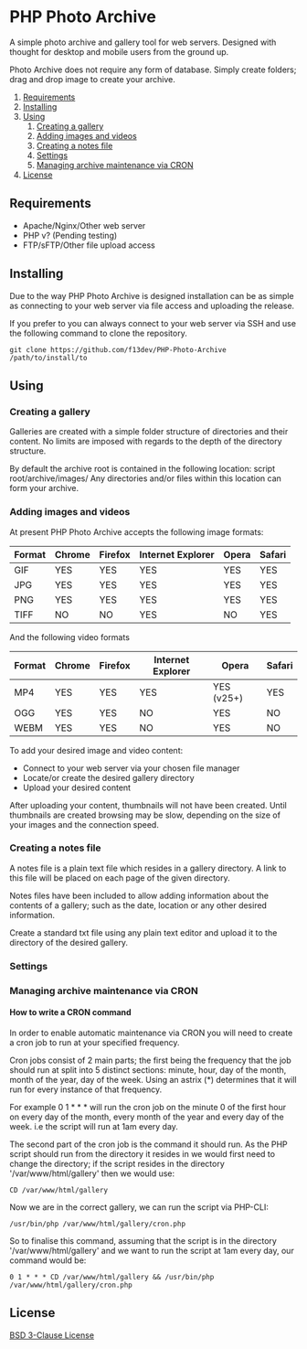 # PHP Photo Archive
A simple photo archive and gallery tool for web servers. Designed with thought for desktop and mobile users from the ground up.

Photo Archive does not require any form of database. Simply create folders; drag and drop image to create your archive.

1. [Requirements](#requirements)
1. [Installing](#installing)
1. [Using](#using)
    1. [Creating a gallery](#creating-a-gallery)
    1. [Adding images and videos](#adding-images-and-videos)
    1. [Creating a notes file](#creating-a-notes-file)
    1. [Settings](#settings)
    1. [Managing archive maintenance via CRON](#managing-archive-maintenance-via-cron)
1. [License](#license)

## Requirements
* Apache/Nginx/Other web server
* PHP v? (Pending testing)
* FTP/sFTP/Other file upload access

## Installing
Due to the way PHP Photo Archive is designed installation can be as simple as connecting to your web server via file access and uploading the release.

If you prefer to you can always connect to your web server via SSH and use the following command to clone the repository.

```git clone https://github.com/f13dev/PHP-Photo-Archive /path/to/install/to```

## Using

### Creating a gallery
Galleries are created with a simple folder structure of directories and their content. No limits are imposed with regards to the depth of the directory structure.

By default the archive root is contained in the following location:
    script root/archive/images/
Any directories and/or files within this location can form your archive.

### Adding images and videos
At present PHP Photo Archive accepts the following image formats:

Format | Chrome | Firefox | Internet Explorer | Opera | Safari
-------|--------|---------|-------------------|-------|-------
GIF  | YES | YES | YES | YES | YES
JPG | YES | YES | YES | YES | YES
PNG | YES | YES | YES | YES | YES
TIFF | NO | NO | YES | NO | YES

And the following video formats

Format | Chrome | Firefox | Internet Explorer | Opera | Safari
-------|--------|---------|-------------------|-------|-------
MP4 | YES | YES | YES | YES (v25+) | YES
OGG | YES | YES | NO | YES | NO
WEBM | YES | YES | NO | YES | NO

To add your desired image and video content:
* Connect to your web server via your chosen file manager
* Locate/or create the desired gallery directory
* Upload your desired content

After uploading your content, thumbnails will not have been created. Until thumbnails are created browsing may be slow, depending on the size of your images and the connection speed.

### Creating a notes file
A notes file is a plain text file which resides in a gallery directory. A link to this file will be placed on each page of the given directory.

Notes files have been included to allow adding information about the contents of a gallery; such as the date, location or any other desired information.

Create a standard txt file using any plain text editor and upload it to the directory of the desired gallery.

### Settings

### Managing archive maintenance via CRON
#### How to write a CRON command
In order to enable automatic maintenance via CRON you will need to create a cron job to run at your specified frequency.

Cron jobs consist of 2 main parts; the first being the frequency that the job should run at split into 5 distinct sections: minute, hour, day of the month, month of the year, day of the week. Using an astrix (*) determines that it will run for every instance of that frequency.

For example 0 1 * * * will run the cron job on the minute 0 of the first hour on every day of the month, every month of the year and every day of the week. i.e the script will run at 1am every day.

The second part of the cron job is the command it should run. As the PHP script should run from the directory it resides in we would first need to change the directory; if the script resides in the directory '/var/www/html/gallery' then we would use:

```CD /var/www/html/gallery```

Now we are in the correct gallery, we can run the script via PHP-CLI:

```/usr/bin/php /var/www/html/gallery/cron.php```

So to finalise this command, assuming that the script is in the directory '/var/www/html/gallery' and we want to run the script at 1am every day, our command would be:

```0 1 * * * CD /var/www/html/gallery && /usr/bin/php /var/www/html/gallery/cron.php```

## License
[BSD 3-Clause License](LICENSE)
